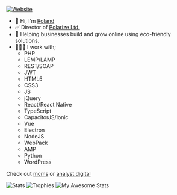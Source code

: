 <a href="https://rolandfarkas.com"><img alt="Website" src="https://img.shields.io/website?down_message=Offline&label=rolandfarkas.com&style=flat-square&up_message=Online&url=https%3A%2F%2Frolandfarkas.com"></a>

- 👋 Hi, I’m [Roland](https://www.rolandfarkas.com)
- ✅ Director of [Polarize Ltd.](https://polarize.ltd)
- 🌱 Helping businesses build and grow online using eco-friendly solutions.
- 👨🏻‍💻 I work with;
    * PHP
    * LEMP/LAMP
    * REST/SOAP
    * JWT
    * HTML5
    * CSS3
    * JS
    * jQuery
    * React/React Native
    * TypeScript
    * CapacitorJS/Ionic
    * Vue
    * Electron
    * NodeJS
    * WebPack
    * AMP
    * Python
    * WordPress

Check out [mcms](https://mcms.io) or [analyst.digital](https://analyst.digital)

![Stats](https://github-readme-streak-stats.herokuapp.com/?user=rolandfarkasCOM)
![Trophies](https://github-profile-trophy.vercel.app/?username=rolandfarkasCOM)
![My Awesome Stats](https://awesome-github-stats.azurewebsites.net/user-stats/rolandfarkascom?cardType=level-alternate&theme=github)
<!--
rolandfarkasCOM/rolandfarkasCOM is a ✨ special ✨ repository because its `README.md` (this file) appears on your GitHub profile.
You can click the Preview link to take a look at your changes.
--->
